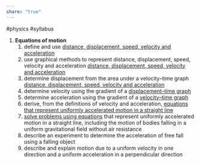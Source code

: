 ```yaml
---
share: "true"
---
```

#physics #syllabus 


1. **Equations of motion**
	1. define and use [distance, displacement, speed, velocity and acceleration](SUVAT%20equations.md)
	2. use graphical methods to represent distance, displacement, speed, velocity and acceleration  [distance, displacement, speed, velocity and acceleration](SUVAT%20equations.md)
	3. determine displacement from the area under a velocity–time graph [distance, displacement, speed, velocity and acceleration](SUVAT%20equations.md)
	4. determine velocity using the gradient of a [displacement–time graph](Displacement%20time%20graph.md)
	5. determine acceleration using the gradient of a [velocity–time graph](Deriving%20SUVAT%204.md)
	6. derive, from the definitions of velocity and acceleration, [equations that represent uniformly accelerated motion in a straight line](Deriving%20SUVAT.md) 
	7. [solve problems using equations](Projectiles%20&%20SUVAT.md) that represent uniformly accelerated motion in a straight line, including the motion of bodies falling in a uniform gravitational field without air resistance
	8. describe an experiment to determine the acceleration of free fall using a falling object
	9. describe and explain motion due to a uniform velocity in one direction and a uniform acceleration in a perpendicular direction
